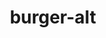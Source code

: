 ---
title: burger-alt
unicode_regular: \ea71
unicode_bold: \ea70
unicode_solid: \ea72
unicode_brand: 
---